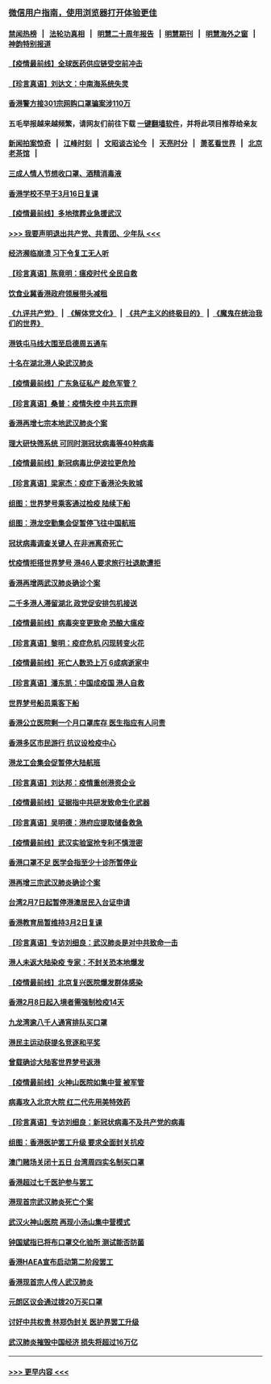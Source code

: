 ### [微信用户指南，使用浏览器打开体验更佳](https://github.com/gfw-breaker/banned-news1/blob/master/indexes/wechat-guide.md?t=0)
#### [禁闻热榜](热点新闻.md?t=0)  &nbsp;&nbsp;|&nbsp;&nbsp; [法轮功真相](https://github.com/gfw-breaker/truth/blob/master/README.md?t=0) &nbsp;&nbsp;|&nbsp;&nbsp; [明慧二十周年报告](https://github.com/gfw-breaker/mh-reports/blob/master/README.md?t=0) &nbsp;&nbsp;|&nbsp;&nbsp;[明慧期刊](https://github.com/gfw-breaker/mh-qikan) &nbsp;&nbsp;|&nbsp;&nbsp; [明慧海外之窗](https://github.com/gfw-breaker/mh-news/blob/master/README.md?t=0) &nbsp;&nbsp;|&nbsp;&nbsp; [神韵特别报道](https://github.com/gfw-breaker/mh-news/blob/master/shenyun.md?t=0)
#### [【疫情最前线】全球医药供应链受空前冲击](../pages/nsc415/n11869614.md?t=02160655) 
#### [【珍言真语】刘达文：中南海系统失灵](../pages/nsc415/n11869465.md?t=02160655) 
#### [香港警方接301宗网购口罩骗案涉110万](../pages/nsc415/n11867572.md?t=02160655) 
#### 五毛举报越来越频繁，请网友们前往下载 [一键翻墙软件](https://github.com/gfw-breaker/ssr-accounts)，并将此项目推荐给亲友
#### [新闻拍案惊奇](https://github.com/gfw-breaker/banned-news1/blob/master/pages/link4.md) &nbsp;&nbsp;|&nbsp;&nbsp; [江峰时刻](https://github.com/gfw-breaker/banned-news1/blob/master/pages/link4.md) &nbsp;&nbsp;|&nbsp;&nbsp; [文昭谈古论今](https://github.com/gfw-breaker/banned-news1/blob/master/pages/link4.md) &nbsp;&nbsp;|&nbsp;&nbsp; [天亮时分](https://github.com/gfw-breaker/banned-news1/blob/master/pages/link4.md) &nbsp;&nbsp;|&nbsp;&nbsp; [萧茗看世界](https://github.com/gfw-breaker/banned-news1/blob/master/pages/link4.md) &nbsp;&nbsp;|&nbsp;&nbsp; [北京老茶馆](https://github.com/gfw-breaker/banned-news1/blob/master/pages/link4.md) &nbsp;&nbsp;|&nbsp;&nbsp; 
#### [三成人情人节想收口罩、酒精消毒液](../pages/nsc415/n11867523.md?t=02160655) 
#### [香港学校不早于3月16日复课](../pages/nsc415/n11867498.md?t=02160655) 
#### [【疫情最前线】多地殡葬业急援武汉](../pages/nsc415/n11866914.md?t=02160655) 
#### [>>> 我要声明退出共产党、共青团、少年队 <<<](https://github.com/begood0513/goodnews/blob/master/quit/letter.md) 
#### [经济濒临崩溃 习下令复工无人听](../pages/nsc415/n11867269.md?t=02160655) 
#### [【珍言真语】陈竟明：瘟疫时代 全民自救](../pages/nsc415/n11866765.md?t=02160655) 
#### [饮食业冀香港政府领展带头减租](../pages/nsc415/n11864876.md?t=02160655) 
#### [《九评共产党》](https://github.com/begood0513/9ping.md/blob/master/README.md) &nbsp;|&nbsp; [《解体党文化》](../../../../jtdwh.md/blob/master/README.md)  &nbsp;|&nbsp; [《共产主义的终极目的》](../../../../gczydzjmd.md/blob/master/README.md) &nbsp;|&nbsp; [《魔鬼在统治我们的世界》](../../../../mgztzwmdsj.md/blob/master/README.md) 
#### [港铁屯马线大围至启德周五通车](../pages/nsc415/n11864842.md?t=02160655) 
#### [十名在湖北港人染武汉肺炎](../pages/nsc415/n11864807.md?t=02160655) 
#### [【疫情最前线】广东急征私产 趁危军管？](../pages/nsc415/n11864205.md?t=02160655) 
#### [【珍言真语】桑普：疫情失控 中共五宗罪](../pages/nsc415/n11864157.md?t=02160655) 
#### [香港再增七宗本地武汉肺炎个案](../pages/nsc415/n11862405.md?t=02160655) 
#### [理大研快筛系统 可同时测冠状病毒等40种病毒](../pages/nsc415/n11862376.md?t=02160655) 
#### [【疫情最前线】新冠病毒比伊波拉更危险](../pages/nsc415/n11862199.md?t=02160655) 
#### [【珍言真语】梁家杰：疫症下香港沦失败城](../pages/nsc415/n11861588.md?t=02160655) 
#### [组图：世界梦号乘客通过检疫 陆续下船](../pages/nsc415/n11858302.md?t=02160655) 
#### [组图：港龙空勤集会促暂停飞往中国航班](../pages/nsc415/n11858190.md?t=02160655) 
#### [冠状病毒调查关键人 在非洲离奇死亡](../pages/nsc415/n11859798.md?t=02160655) 
#### [忧疫情拒搭世界梦号 港46人要求旅行社退款遭拒](../pages/nsc415/n11859849.md?t=02160655) 
#### [香港再增两武汉肺炎确诊个案](../pages/nsc415/n11859833.md?t=02160655) 
#### [二千多港人滞留湖北 政党促安排包机接送](../pages/nsc415/n11859831.md?t=02160655) 
#### [【疫情最前线】病毒突变更致命 恐酿大瘟疫](../pages/nsc415/n11859604.md?t=02160655) 
#### [【珍言真语】黎明：疫症危机 闪现转变火花](../pages/nsc415/n11859199.md?t=02160655) 
#### [【疫情最前线】死亡人数恐上万 6成病逝家中](../pages/nsc415/n11856687.md?t=02160655) 
#### [【珍言真语】潘东凯：中国成疫国 港人自救](../pages/nsc415/n11856962.md?t=02160655) 
#### [世界梦号船员乘客下船](../pages/nsc415/n11856883.md?t=02160655) 
#### [香港公立医院剩一个月口罩库存 医生指应有人问责](../pages/nsc415/n11856875.md?t=02160655) 
#### [香港多区市民游行 抗议设检疫中心](../pages/nsc415/n11856866.md?t=02160655) 
#### [港龙工会集会促暂停大陆航班](../pages/nsc415/n11856840.md?t=02160655) 
#### [【珍言真语】刘达邦：疫情重创港资企业](../pages/nsc415/n11854274.md?t=02160655) 
#### [【疫情最前线】证据指中共研发致命生化武器](../pages/nsc415/n11853087.md?t=02160655) 
#### [【珍言真语】吴明德：港府应提取储备救急](../pages/nsc415/n11852734.md?t=02160655) 
#### [【疫情最前线】武汉实验室抢专利不慎泄密](../pages/nsc415/n11850310.md?t=02160655) 
#### [香港口罩不足 医学会指至少十诊所暂停业](../pages/nsc415/n11850301.md?t=02160655) 
#### [港再增三宗武汉肺炎确诊个案](../pages/nsc415/n11850328.md?t=02160655) 
#### [台湾2月7日起暂停港澳居民入台证申请](../pages/nsc415/n11850304.md?t=02160655) 
#### [香港教育局暂维持3月2日复课](../pages/nsc415/n11850260.md?t=02160655) 
#### [【珍言真语】专访刘细良：武汉肺炎是对中共致命一击](../pages/nsc415/n11849934.md?t=02160655) 
#### [港人未返大陆染疫 专家：不封关恐本地爆发](../pages/nsc415/n11848021.md?t=02160655) 
#### [【疫情最前线】北京复兴医院爆发群体感染](../pages/nsc415/n11847626.md?t=02160655) 
#### [香港2月8日起入境者需强制检疫14天](../pages/nsc415/n11847658.md?t=02160655) 
#### [九龙湾逾八千人通宵排队买口罩](../pages/nsc415/n11847647.md?t=02160655) 
#### [港民主运动获提名竞逐和平奖](../pages/nsc415/n11847633.md?t=02160655) 
#### [曾载确诊大陆客世界梦号返港](../pages/nsc415/n11847608.md?t=02160655) 
#### [【疫情最前线】火神山医院如集中营 被军管](../pages/nsc415/n11847524.md?t=02160655) 
#### [病毒攻入北京大院 红二代先用美特效药](../pages/nsc415/n11847427.md?t=02160655) 
#### [【珍言真语】专访刘细良：新冠状病毒不及共产党的病毒](../pages/nsc415/n11847164.md?t=02160655) 
#### [组图：香港医护罢工升级 要求全面封关抗疫](../pages/nsc415/n11844107.md?t=02160655) 
#### [澳门赌场关闭十五日 台湾周四实名制买口罩](../pages/nsc415/n11845083.md?t=02160655) 
#### [香港超过七千医护参与罢工](../pages/nsc415/n11845051.md?t=02160655) 
#### [港现首宗武汉肺炎死亡个案](../pages/nsc415/n11844998.md?t=02160655) 
#### [武汉火神山医院 再现小汤山集中营模式](../pages/nsc415/n11844763.md?t=02160655) 
#### [钟国斌指已将布口罩交化验所 测试能否防菌](../pages/nsc415/n11842783.md?t=02160655) 
#### [香港HAEA宣布启动第二阶段罢工](../pages/nsc415/n11842723.md?t=02160655) 
#### [香港现首宗人传人武汉肺炎](../pages/nsc415/n11842766.md?t=02160655) 
#### [元朗区议会通过拨20万买口罩](../pages/nsc415/n11842754.md?t=02160655) 
#### [讨好中共权贵 林郑伪封关 医护界罢工升级](../pages/nsc415/n11842359.md?t=02160655) 
#### [武汉肺炎摧毁中国经济 损失将超过16万亿](../pages/nsc415/n11839723.md?t=02160655) 

----
#### [ >>> 更早内容 <<< ](../indexes/nsc415-earlier.md)
